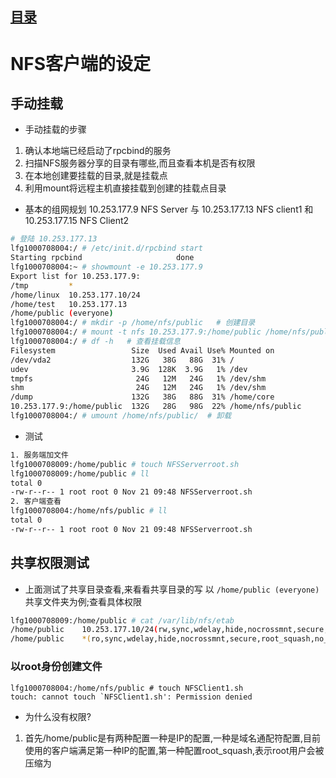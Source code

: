 ## [目录](https://github.com/Letitmiss/FS-learning/blob/master/README.md)

# NFS客户端的设定

## 手动挂载
* 手动挂载的步骤
1. 确认本地端已经启动了rpcbind的服务
2. 扫描NFS服务器分享的目录有哪些,而且查看本机是否有权限
3. 在本地创建要挂载的目录,就是挂载点
4. 利用mount将远程主机直接挂载到创建的挂载点目录

* 基本的组网规划 10.253.177.9 NFS Server 与 10.253.177.13 NFS client1 和10.253.177.15 NFS Client2  
```bash
# 登陆 10.253.177.13 
lfg1000708004:/ # /etc/init.d/rpcbind start
Starting rpcbind                     done
lfg1000708004:~ # showmount -e 10.253.177.9
Export list for 10.253.177.9:
/tmp         *
/home/linux  10.253.177.10/24
/home/test   10.253.177.13
/home/public (everyone)
lfg1000708004:/ # mkdir -p /home/nfs/public   # 创建目录
lfg1000708004:/ # mount -t nfs 10.253.177.9:/home/public /home/nfs/public/   # 挂载
lfg1000708004:/ # df -h   # 查看挂载信息
Filesystem                 Size  Used Avail Use% Mounted on
/dev/vda2                  132G   38G   88G  31% /
udev                       3.9G  128K  3.9G   1% /dev
tmpfs                       24G   12M   24G   1% /dev/shm
shm                         24G   12M   24G   1% /dev/shm
/dump                      132G   38G   88G  31% /home/core
10.253.177.9:/home/public  132G   28G   98G  22% /home/nfs/public
lfg1000708004:/ # umount /home/nfs/public/  # 卸载
```
* 测试 
```bash
1. 服务端加文件
lfg1000708009:/home/public # touch NFSServerroot.sh
lfg1000708009:/home/public # ll
total 0
-rw-r--r-- 1 root root 0 Nov 21 09:48 NFSServerroot.sh
2. 客户端查看
lfg1000708004:/home/nfs/public # ll
total 0
-rw-r--r-- 1 root root 0 Nov 21 09:48 NFSServerroot.sh
```


## 共享权限测试
* 上面测试了共享目录查看,来看看共享目录的写 以 `/home/public (everyone)`共享文件夹为例;查看具体权限
```bash
lfg1000708009:/home/public # cat /var/lib/nfs/etab 
/home/public	10.253.177.10/24(rw,sync,wdelay,hide,nocrossmnt,secure,root_squash,no_all_squash,no_subtree_check,secure_locks,acl,anonuid=65534,anongid=65534)
/home/public	*(ro,sync,wdelay,hide,nocrossmnt,secure,root_squash,no_all_squash,no_subtree_check,secure_locks,acl,anonuid=65534,anongid=65534)
```
### 以root身份创建文件
```
lfg1000708004:/home/nfs/public # touch NFSClient1.sh
touch: cannot touch `NFSClient1.sh': Permission denied
```
* 为什么没有权限? 
1. 首先/home/public是有两种配置一种是IP的配置,一种是域名通配符配置,目前使用的客户端满足第一种IP的配置,第一种配置root_squash,表示root用户会被压缩为





